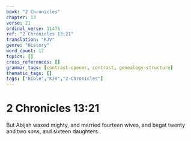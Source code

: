 ```yaml
---
book: "2 Chronicles"
chapter: 13
verse: 21
ordinal_verse: 11475
ref: "2 Chronicles 13:21"
translation: "KJV"
genre: "History"
word_count: 17
topics: []
cross_references: []
grammar_tags: [contrast-opener, contrast, genealogy-structure]
thematic_tags: []
tags: ["Bible","KJV","2-Chronicles"]
---
```


# 2 Chronicles 13:21

But Abijah waxed mighty, and married fourteen wives, and begat twenty and two sons, and sixteen daughters.
